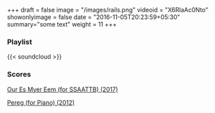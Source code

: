 +++ 
draft = false
image = "/images/rails.png"
videoid = "X6RIaAc0Nto"
showonlyimage = false
date = "2016-11-05T20:23:59+05:30"
summary="some text"
weight = 11
+++


### Playlist

{{< soundcloud >}}

### Scores 

[Our Es Myer Eem (for SSAATTB) (2017)](/pdfs/our_es_myer_eem.pdf)

[Pereg (for Piano) (2012)](/pdfs/pereg.pdf)


<!--[Probability and Applications to Finance](/pdfs/probability.pdf)-->
